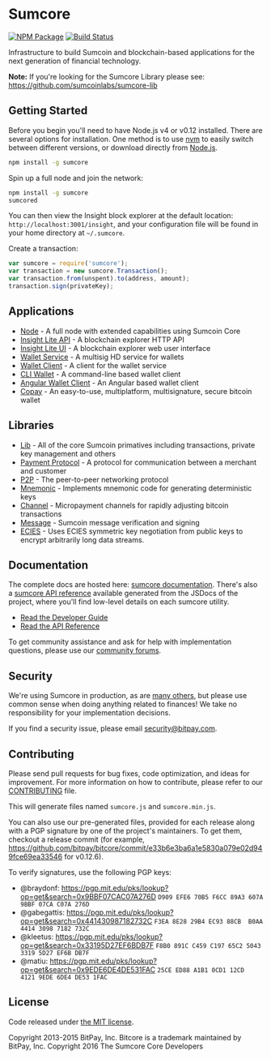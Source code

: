 Sumcore
=======

[![NPM Package](https://img.shields.io/npm/v/sumcore.svg?style=flat-square)](https://www.npmjs.org/package/sumcore)
[![Build Status](https://img.shields.io/travis/jakesum/sumcore.svg?branch=master&style=flat-square)](https://travis-ci.org/jakesum/sumcore)

Infrastructure to build Sumcoin and blockchain-based applications for the next generation of financial technology.

**Note:** If you're looking for the Sumcore Library please see: https://github.com/sumcoinlabs/sumcore-lib

## Getting Started

Before you begin you'll need to have Node.js v4 or v0.12 installed. There are several options for installation. One method is to use [nvm](https://github.com/creationix/nvm) to easily switch between different versions, or download directly from [Node.js](https://nodejs.org/).

```bash
npm install -g sumcore
```

Spin up a full node and join the network:

```bash
npm install -g sumcore
sumcored
```

You can then view the Insight block explorer at the default location: `http://localhost:3001/insight`, and your configuration file will be found in your home directory at `~/.sumcore`.

Create a transaction:
```js
var sumcore = require('sumcore');
var transaction = new sumcore.Transaction();
var transaction.from(unspent).to(address, amount);
transaction.sign(privateKey);
```

## Applications

- [Node](https://github.com/sumcoinlabs/sumcore-node) - A full node with extended capabilities using Sumcoin Core
- [Insight Lite API](https://github.com/sumcoinlabs/insight-sum-api) - A blockchain explorer HTTP API
- [Insight Lite UI](https://github.com/sumcoinlabs/insight-sum-ui) - A blockchain explorer web user interface
- [Wallet Service](https://github.com/bitpay/bitcore-wallet-service) - A multisig HD service for wallets
- [Wallet Client](https://github.com/bitpay/bitcore-wallet-client) - A client for the wallet service
- [CLI Wallet](https://github.com/bitpay/bitcore-wallet) - A command-line based wallet client
- [Angular Wallet Client](https://github.com/bitpay/angular-bitcore-wallet-client) - An Angular based wallet client
- [Copay](https://github.com/bitpay/copay) - An easy-to-use, multiplatform, multisignature, secure bitcoin wallet

## Libraries

- [Lib](https://github.com/sumcoinlabs/sumcore-lib) - All of the core Sumcoin primatives including transactions, private key management and others
- [Payment Protocol](https://github.com/bitpay/bitcore-payment-protocol) - A protocol for communication between a merchant and customer
- [P2P](https://github.com/sumcoinlabs/sumcore-p2p) - The peer-to-peer networking protocol
- [Mnemonic](https://github.com/bitpay/bitcore-mnemonic) - Implements mnemonic code for generating deterministic keys
- [Channel](https://github.com/bitpay/bitcore-channel) - Micropayment channels for rapidly adjusting bitcoin transactions
- [Message](https://github.com/sumcoinlabs/sumcore-message) - Sumcoin message verification and signing
- [ECIES](https://github.com/bitpay/bitcore-ecies) - Uses ECIES symmetric key negotiation from public keys to encrypt arbitrarily long data streams.

## Documentation

The complete docs are hosted here: [sumcore documentation](http://sumcore.io/guide/). There's also a [sumcore API reference](http://sumcore.io/api/) available generated from the JSDocs of the project, where you'll find low-level details on each sumcore utility.

- [Read the Developer Guide](http://sumcore.io/guide/)
- [Read the API Reference](http://sumcore.io/api/)

To get community assistance and ask for help with implementation questions, please use our [community forums](http://bitpaylabs.com/c/bitcore).

## Security

We're using Sumcore in production, as are [many others](http://sumcore.io#projects), but please use common sense when doing anything related to finances! We take no responsibility for your implementation decisions.

If you find a security issue, please email security@bitpay.com.

## Contributing

Please send pull requests for bug fixes, code optimization, and ideas for improvement. For more information on how to contribute, please refer to our [CONTRIBUTING](https://github.com/sumcoinlabs/sumcore/blob/master/CONTRIBUTING.md) file.

This will generate files named `sumcore.js` and `sumcore.min.js`.

You can also use our pre-generated files, provided for each release along with a PGP signature by one of the project's maintainers. To get them, checkout a release commit (for example, https://github.com/bitpay/bitcore/commit/e33b6e3ba6a1e5830a079e02d949fce69ea33546 for v0.12.6).

To verify signatures, use the following PGP keys:
- @braydonf: https://pgp.mit.edu/pks/lookup?op=get&search=0x9BBF07CAC07A276D `D909 EFE6 70B5 F6CC 89A3 607A 9BBF 07CA C07A 276D`
- @gabegattis: https://pgp.mit.edu/pks/lookup?op=get&search=0x441430987182732C `F3EA 8E28 29B4 EC93 88CB  B0AA 4414 3098 7182 732C`
- @kleetus: https://pgp.mit.edu/pks/lookup?op=get&search=0x33195D27EF6BDB7F `F8B0 891C C459 C197 65C2 5043 3319 5D27 EF6B DB7F`
- @matiu: https://pgp.mit.edu/pks/lookup?op=get&search=0x9EDE6DE4DE531FAC `25CE ED88 A1B1 0CD1 12CD  4121 9EDE 6DE4 DE53 1FAC`

## License

Code released under [the MIT license](https://github.com/sumcoinlabs/sumcore/blob/master/LICENSE).

Copyright 2013-2015 BitPay, Inc. Bitcore is a trademark maintained by BitPay, Inc.
Copyright 2016 The Sumcore Core Developers
